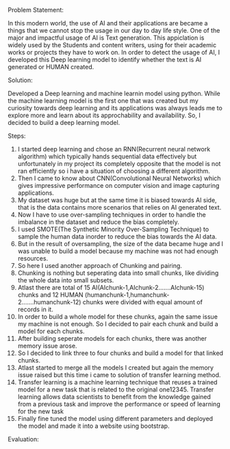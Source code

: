 Problem Statement:
  
  In this modern world, the use of AI and their applications are became a things that we cannot stop the usage in our day to day life style. One of the major and impactful usage of AI is Text generation. This appiclation is widely used by the Students and content writers, using for their academic works or projects they have to work on. In order to detect the usage of AI, I developed this Deep learning model to identify whether the text is AI generated or HUMAN created.

Solution:

  Developed a Deep learning and machine learnin model using python. While the machine learning model is the first one that was created but my curiosity towards deep learning and its applications was always leads me to explore more and learn about its approchability and availability. So, I decided to build a deep learning model. 

Steps:

  1. I started deep learning and chose an RNN(Recurrent neural network algorithm) which typically hands sequential data effectively but unfortunately in my project its completely opposite that the model is not ran efficiently so i have a situation of choosing a different algorithm.
  2. Then I came to know about CNN(Convolutional Neural Networks) which gives impressive performance on computer vision and image capturing applications.
  3. My dataset was huge but at the same time it is biased towards AI side, that is the data contains more scenarios that relies on AI generated text.
  4. Now I have to use over-sampling techniques in order to handle the imbalance in the dataset and  reduce the bias completely.
  5. I used SMOTE(The Synthetic Minority Over-Sampling Technique) to sample the human data inorder to reduce the bias towards the AI data.
  6. But in the result of oversampling, the size of the data became huge and I was unable to build a model because my machine was not had enough resources.
  7. So here I used another approach of Chunking and pairing.
  8. Chunking is nothing but seperating data into small chunks, like dividing the whole data into small subsets.
  9. Atlast there are total of 15 AI(AIchunk-1,AIchunk-2.......AIchunk-15) chunks and 12 HUMAN (humanchunk-1,humanchunk-2.......humanchunk-12) chunks were divided        with equal amount of records in it.
  10. In order to build a whole model for these chunks, again the same issue my machine is not enough. So I decided to pair each chunk and build a model for each          chunks.
  11. After building seperate models for each chunks, there was another memory issue arose.
  12. So I decided to link three to four chunks and build a model for that linked chunks.
  13. Atlast started to merge all the models I created but again the memory issue raised but this time i came to solution of transfer learning method.
  14. Transfer learning is a machine learning technique that reuses a trained model for a new task that is related to the original one12345. Transfer learning           allows data scientists to benefit from the knowledge gained from a previous task and improve the performance or speed of learning for the new task
  15. Finally fine tuned the model using different parameters and deployed the model and made it into a website using bootstrap.

Evaluation:

